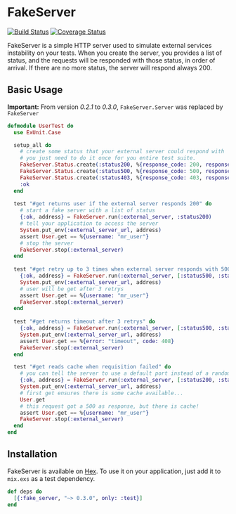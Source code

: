# FakeServer
[![Build Status](https://travis-ci.org/bernardolins/fake_server.svg?branch=master)](https://travis-ci.org/bernardolins/fake_server)
[![Coverage Status](https://coveralls.io/repos/github/bernardolins/fake_server/badge.svg?branch=master)](https://coveralls.io/github/bernardolins/fake_server?branch=master)

FakeServer is a simple HTTP server used to simulate external services instability on your tests. When you create the server, you provides a list of status, and the requests will be responded with those status, in order of arrival. If there are no more status, the server will respond always 200.

## Basic Usage

**Important:** From version *0.2.1* to *0.3.0*, `FakeServer.Server` was replaced by `FakeServer`

```elixir
defmodule UserTest do
  use ExUnit.Case

  setup_all do
    # create some status that your external server could respond with
    # you just need to do it once for you entire test suite.
    FakeServer.Status.create(:status200, %{response_code: 200, response_body: ~s<"username": "mr_user">})
    FakeServer.Status.create(:status500, %{response_code: 500, response_body: ~s<"error": "internal server error">})
    FakeServer.Status.create(:status403, %{response_code: 403, response_body: ~s<"error": "forbidden">})
    :ok
  end
  
  test "#get returns user if the external server responds 200" do
    # start a fake server with a list of status
    {:ok, address} = FakeServer.run(:external_server, :status200)
    # tell your application to access the server
    System.put_env(:external_server_url, address)
    assert User.get == %{username: "mr_user"}
    # stop the server
    FakeServer.stop(:external_server)
  end
  
  test "#get retry up to 3 times when external server responds with 500" do
    {:ok, address} = FakeServer.run(:external_server, [:status500, :status500, :status500, :status200])
    System.put_env(:external_server_url, address)
    # user will be get after 3 retrys
    assert User.get == %{username: "mr_user"}
    FakeServer.stop(:external_server)
  end
  
  test "#get returns timeout after 3 retrys" do
    {:ok, address} = FakeServer.run(:external_server, [:status500, :status500, :status500, :status500])
    System.put_env(:external_server_url, address)
    assert User.get == %{error: "timeout", code: 408}
    FakeServer.stop(:external_server)
  end

  test "#get reads cache when requisition failed" do
    # you can tell the server to use a default port instead of a random one
    {:ok, address} = FakeServer.run(:external_server, [:status200, :status500], %{port: 5000})
    System.put_env(:external_server_url, address)
    # first get ensures there is some cache available...
    User.get
    # this request got a 500 as response, but there is cache!
    assert User.get == %{username: "mr_user"}
    FakeServer.stop(:external_server)
  end
end
```

## Installation

FakeServer is available on [Hex](https://hex.pm/packages/fake_server/0.3.0). To use it on your application, just add it to `mix.exs` as a test dependency.

```elixir
def deps do
  [{:fake_server, "~> 0.3.0", only: :test}]
end
```
